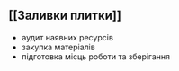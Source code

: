 
## [[Заливки плитки]]
- аудит наявних ресурсів
- закупка матеріалів
- підготовка місць роботи та зберігання
